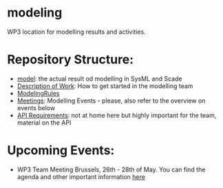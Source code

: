 modeling
=========

WP3 location for modelling results and activities.

Repository Structure:
=====================

* [model](): the actual result od modelling in SysML and Scade
* [Description of Work](https://github.com/openETCS/modeling/tree/master/DescriptionOfWork): How to get started in the modelling team
* [ModelingRules](https://github.com/openETCS/modeling/tree/master/ModelingRules)
* [Meetings](https://github.com/openETCS/modeling/tree/master/meetings): Modelling Events - please, also refer to the overview on events below
* [API Requirements](https://github.com/openETCS/requirements/tree/master/D2.7-Technical_Appendix): not at home here but highly important for the team, material on the API


Upcoming Events:
================

* WP3 Team Meeting Brussels, 26th - 28th of May.
 You can find the agenda and other important information [here]()
